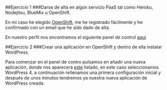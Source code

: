 ##Ejercicio 1
###Darse de alta en algún servicio PaaS tal como Heroku, Nodejitsu, BlueMix u OpenShift.

En mi caso he elegido [OpenShift](https://www.openshift.com/), me he registrado fácilmente y he confirmado con un email que he sido dado de alta.

En nuestro perfil nos encontramos el siguiente panel de control [aquí](https://gyazo.com/fbeafc24a407c0d331c219f853dddf8e.png)

##Ejercicio 2
###Crear una aplicación en OpenShift y dentro de ella instalar WordPress. 

Para comenzar en el panel de contro pulsamos en añadir una nueva aplicación, donde nos aparecerá [este](https://gyazo.com/2f65a85b7af1e5b8fbf806ed70bbb81b.png) listado, en este caso seleccionamos WordPress 4, a continuación rellenamos una primera configuración inicial y después de unos minutos tendremos ya nuestra nueva aplicación de WordPress creada.


